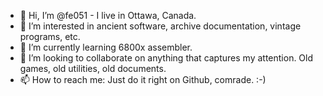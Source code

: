 - 👋 Hi, I’m @fe051 - I live in Ottawa, Canada.
- 👀 I’m interested in ancient software, archive documentation, vintage programs, etc.
- 🌱 I’m currently learning 6800x assembler.
- 💞️ I’m looking to collaborate on anything that captures my attention. Old games, old utilities, old documents.
- 📫 How to reach me: Just do it right on Github, comrade. :-)

<!---
fe051/fe051 is a ✨ special ✨ repository because its `README.md` (this file) appears on your GitHub profile.
You can click the Preview link to take a look at your changes.
--->
